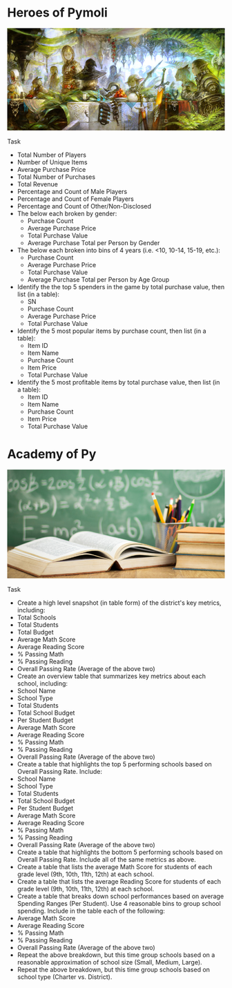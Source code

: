 # Heroes of Pymoli
![logo](/HeroesOfPymoli/images/logo.jpg)

Task
* Total Number of Players
* Number of Unique Items
* Average Purchase Price
* Total Number of Purchases
* Total Revenue
* Percentage and Count of Male Players
* Percentage and Count of Female Players
* Percentage and Count of Other/Non-Disclosed
* The below each broken by gender:
  * Purchase Count
  * Average Purchase Price
  * Total Purchase Value
  * Average Purchase Total per Person by Gender
* The below each broken into bins of 4 years (i.e. <10, 10-14, 15-19, etc.):
  * Purchase Count
  * Average Purchase Price
  * Total Purchase Value
  * Average Purchase Total per Person by Age Group
* Identify the the top 5 spenders in the game by total purchase value, then list (in a table):
  * SN
  * Purchase Count
  * Average Purchase Price
  * Total Purchase Value
* Identify the 5 most popular items by purchase count, then list (in a table):
  * Item ID
  * Item Name
  * Purchase Count
  * Item Price
  * Total Purchase Value
* Identify the 5 most profitable items by total purchase value, then list (in a table):
  * Item ID
  * Item Name
  * Purchase Count
  * Item Price
  * Total Purchase Value

# Academy of Py
![logo](/AcademyOfPy/images/logo.jpg)

Task
* Create a high level snapshot (in table form) of the district's key metrics, including:
 * Total Schools
 * Total Students
 * Total Budget
 * Average Math Score
 * Average Reading Score
 * % Passing Math
 * % Passing Reading
 * Overall Passing Rate (Average of the above two)
* Create an overview table that summarizes key metrics about each school, including:
 * School Name
 * School Type
 * Total Students
 * Total School Budget
 * Per Student Budget
 * Average Math Score
 * Average Reading Score
 * % Passing Math
 * % Passing Reading
 * Overall Passing Rate (Average of the above two)
* Create a table that highlights the top 5 performing schools based on Overall Passing Rate. Include:
 * School Name
 * School Type
 * Total Students
 * Total School Budget
 * Per Student Budget
 * Average Math Score
 * Average Reading Score
 * % Passing Math
 * % Passing Reading
 * Overall Passing Rate (Average of the above two)
* Create a table that highlights the bottom 5 performing schools based on Overall Passing Rate. Include all of the same metrics as
above.
* Create a table that lists the average Math Score for students of each grade level (9th, 10th, 11th, 12th) at each school.
* Create a table that lists the average Reading Score for students of each grade level (9th, 10th, 11th, 12th) at each school.
* Create a table that breaks down school performances based on average Spending Ranges (Per Student). Use 4 reasonable bins to group school spending. Include in the table each of the following:
 * Average Math Score
 * Average Reading Score
 * % Passing Math
 * % Passing Reading
 * Overall Passing Rate (Average of the above two)
* Repeat the above breakdown, but this time group schools based on a reasonable approximation of school size (Small, Medium, Large).
* Repeat the above breakdown, but this time group schools based on school type (Charter vs. District).

